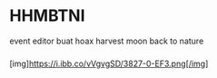 # HHMBTNI
event editor buat hoax harvest moon back to nature

### 
[img]https://i.ibb.co/vVgvgSD/3827-0-EF3.png[/img]